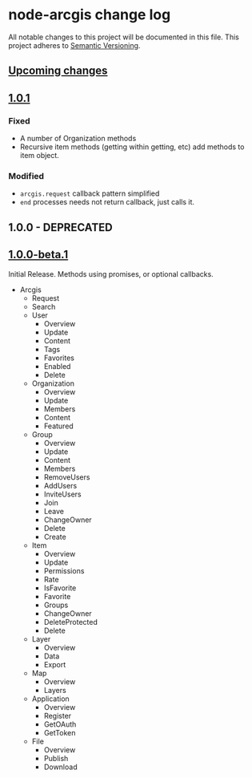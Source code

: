 # node-arcgis change log

All notable changes to this project will be documented in this file. This project adheres to [Semantic Versioning](http://semver.org/).

## [Upcoming changes](https://github.com/Esri/node-arcgis/compare/v1.0.1...HEAD)

## [1.0.1]

### Fixed

- A number of Organization methods
- Recursive item methods (getting within getting, etc) add methods to item object.

### Modified

- `arcgis.request` callback pattern simplified
- `end` processes needs not return callback, just calls it.

## 1.0.0 - DEPRECATED

## [1.0.0-beta.1]

Initial Release. Methods using promises, or optional callbacks.

- Arcgis
	- Request
	- Search
	- User
		- Overview
		- Update
		- Content
		- Tags
		- Favorites
		- Enabled
		- Delete
	- Organization
		- Overview
		- Update
		- Members
		- Content
		- Featured
	- Group
		- Overview
		- Update
		- Content
		- Members
		- RemoveUsers
		- AddUsers
		- InviteUsers
		- Join
		- Leave
		- ChangeOwner
		- Delete
		- Create
	- Item
		- Overview
		- Update
		- Permissions
		- Rate
		- IsFavorite
		- Favorite
		- Groups
		- ChangeOwner
		- DeleteProtected
		- Delete
	- Layer
		- Overview
		- Data
		- Export
	- Map
		- Overview
		- Layers
	- Application
		- Overview
		- Register
		- GetOAuth
		- GetToken
	- File
		- Overview
		- Publish
		- Download

[1.0.1]:(https://github.com/Esri/node-arcgis/compare/v1.0.0-beta.1...v1.0.1)
[1.0.0-beta.1]:https://github.com/Esri/node-arcgis/releases/tag/v1.0.0-beta.1
